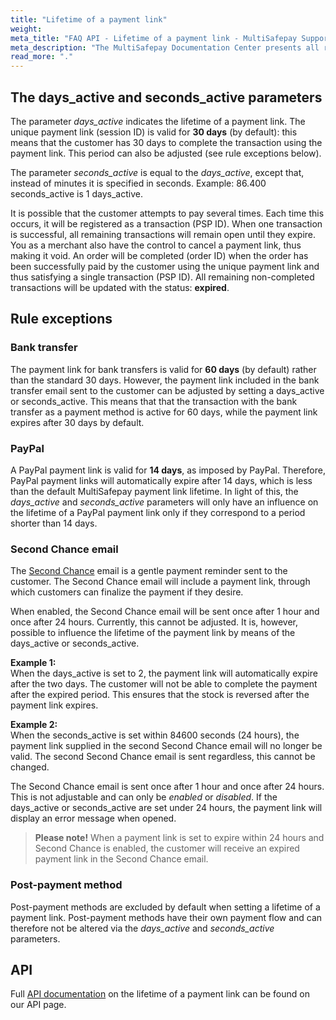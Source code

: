 ```yaml
---
title: "Lifetime of a payment link"
weight:
meta_title: "FAQ API - Lifetime of a payment link - MultiSafepay Support"
meta_description: "The MultiSafepay Documentation Center presents all relevant information about our Plugins and API. You can also find support pages for Payment Methods, Tools and General Questions as well as the contact details of our Support and Integration Teams."
read_more: "."
---
```


## The days_active and seconds_active parameters
The parameter <i>days_active</i> indicates the lifetime of a payment link. The unique payment link (session ID) is valid for **30 days** (by default): this means that the customer has 30 days to complete the transaction using the payment link. This period can also be adjusted (see rule exceptions below). 

The parameter <i>seconds_active</i> is equal to the <i>days_active</i>, except that, instead of minutes it is specified in seconds. Example: 86.400 seconds_active is 1 days_active.

It is possible that the customer attempts to pay several times. Each time this occurs, it will be registered as a transaction (PSP ID). When one transaction is successful, all remaining transactions will remain open until they expire. You as a merchant also have the control to cancel a payment link, thus making it void. An order will be completed (order ID) when the order has been successfully paid by the customer using the unique payment link and thus satisfying a single transaction (PSP ID). All remaining non-completed transactions will be updated with the status: **expired**.


## Rule exceptions

### Bank transfer
The payment link for bank transfers is valid for **60 days** (by default) rather than the standard 30 days. However, the payment link included in the bank transfer email sent to the customer can be adjusted by setting a days_active or seconds_active. This means that that the transaction with the bank transfer as a payment method is active for 60 days, while the payment link expires after 30 days by default. 

### PayPal    
A PayPal payment link is valid for **14 days**, as imposed by PayPal. Therefore, PayPal payment links will automatically expire after 14 days, which is less than the default MultiSafepay payment link lifetime. In light of this, the <i>days_active</i> and <i>seconds_active</i> parameters will only have an influence on the lifetime of a PayPal payment link only if they correspond to a period shorter than 14 days. 

### Second Chance email
The [Second Chance](/tools/second-chance/) email is a gentle payment reminder sent to the customer. The Second Chance email will include a payment link, through which customers can finalize the payment if they desire.

When enabled, the Second Chance email will be sent once after 1 hour and once after 24 hours. Currently, this cannot be adjusted. It is, however, possible to influence the lifetime of the payment link by means of the days_active or seconds_active. 

**Example 1:**      
When the days_active is set to 2, the payment link will automatically expire after the two days. The customer will not be able to complete the payment after the expired period. This ensures that the stock is reversed after the payment link expires.

**Example 2:**    
When the seconds_active is set within 84600 seconds (24 hours), the payment link supplied in the second Second Chance email will no longer be valid. The second Second Chance email is sent regardless, this cannot be changed. 

The Second Chance email is sent once after 1 hour and once after 24 hours. This is not adjustable and can only be _enabled_ or _disabled_. If the days_active or seconds_active are set under 24 hours, the payment link will display an error message when opened. 

> **Please note!** When a payment link is set to expire within 24 hours and Second Chance is enabled, the customer will receive an expired payment link in the Second Chance email. 

### Post-payment method 
Post-payment methods are excluded by default when setting a lifetime of a payment link. Post-payment methods have their own payment flow and can therefore not be altered via the <i>days_active</i> and <i>seconds_active</i> parameters.


## API 
Full [API documentation](/api/#days-active-seconds-active) on the lifetime of a payment link can be found on our API page.



